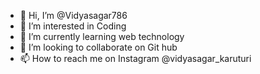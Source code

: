 - 👋 Hi, I’m @Vidyasagar786
- 👀 I’m interested in Coding
- 🌱 I’m currently learning web technology
- 💞️ I’m looking to collaborate on Git hub
- 📫 How to reach me on Instagram @vidyasagar_karuturi
<!---
Vidyasagar786/Vidyasagar786 is a ✨ special ✨ repository because its `README.md` (this file) appears on your GitHub profile.
You can click the Preview link to take a look at your changes.
--->
